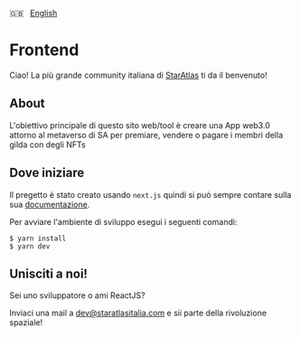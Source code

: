 🇬🇧 &nbsp; [English](https://github.com/staratlas-italia/candy-machine/blob/main/docs/README_EN.md)

# Frontend

Ciao! La più grande community italiana di [StarAtlas](https://staratlas.com/) ti da il benvenuto!

## About

L'obiettivo principale di questo sito web/tool è creare una App web3.0 attorno al metaverso di SA per premiare, vendere o pagare i membri della gilda con degli NFTs

## Dove iniziare

Il pregetto è stato creato usando `next.js` quindi si può sempre contare sulla sua [documentazione](https://nextjs.org/docs/getting-started).

Per avviare l'ambiente di sviluppo esegui i seguenti comandi:

```
$ yarn install
$ yarn dev
```

## Unisciti a noi!

Sei uno sviluppatore o ami ReactJS?

Inviaci una mail a [dev@staratlasitalia.com](mailto:dev@staratlasitalia.com) e sii parte della rivoluzione spaziale!
